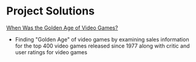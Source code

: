 # Project Solutions
[When Was the Golden Age of Video Games?](https://github.com/AmadouDiene/Project_Solutions/blob/main/When%20Was%20the%20Golden%20Age%20of%20Video%20Games%3F/notebook.ipynb)
- Finding "Golden Age" of video games by examining sales information for the top 400 video games released since 1977 along with critic and user ratings for video games
